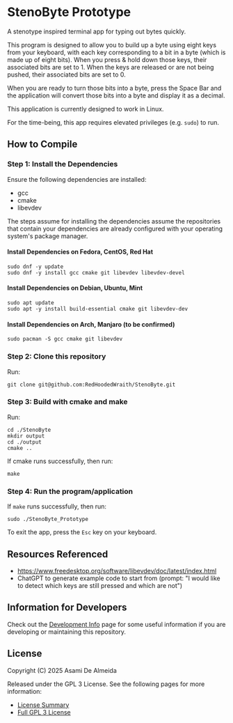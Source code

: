 # StenoByte Prototype
A stenotype inspired terminal app for typing out bytes quickly.

This program is designed to allow you to build up a byte using eight keys from your keyboard, with each key 
corresponding to a bit in a byte (which is made up of eight bits). When you press & hold down those keys, their 
associated bits are set to 1. When the keys are released or are not being pushed, their associated bits are set to 0.

When you are ready to turn those bits into a byte, press the Space Bar and the application will convert those bits into
a byte and display it as a decimal.

This application is currently designed to work in Linux. 

For the time-being, this app requires elevated privileges (e.g. `sudo`) to run.

## How to Compile

### Step 1: Install the Dependencies
Ensure the following dependencies are installed:
* gcc
* cmake
* libevdev

The steps assume for installing the dependencies assume the repositories that contain your dependencies are already
configured with your operating system's package manager.

#### Install Dependencies on Fedora, CentOS, Red Hat
```shell
sudo dnf -y update
sudo dnf -y install gcc cmake git libevdev libevdev-devel
```

#### Install Dependencies on Debian, Ubuntu, Mint
```shell
sudo apt update
sudo apt -y install build-essential cmake git libevdev-dev
```

#### Install Dependencies on Arch, Manjaro (to be confirmed)
```shell
sudo pacman -S gcc cmake git libevdev
````

### Step 2: Clone this repository
Run: 
```shell
git clone git@github.com:RedHoodedWraith/StenoByte.git
```

### Step 3: Build with cmake and make
Run:
```shell
cd ./StenoByte
mkdir output
cd ./output
cmake ..
```

If cmake runs successfully, then run:
```shell
make
```

### Step 4: Run the program/application
If `make` runs successfully, then run:
```shell
sudo ./StenoByte_Prototype
```

To exit the app, press the `Esc` key on your keyboard.

## Resources Referenced
* https://www.freedesktop.org/software/libevdev/doc/latest/index.html
* ChatGPT to generate example code to start from (prompt: "I would like to detect which keys are still pressed and
which are not")

## Information for Developers
Check out the [Development Info](DEVELOPMENT_INFO.md) page for some useful information if you are developing or
maintaining this repository.

## License
Copyright (C) 2025  Asami De Almeida

Released under the GPL 3 License. See the following pages for more information:
* [License Summary](LICENSE_SUMMARY.md)
* [Full GPL 3 License](LICENSE)
